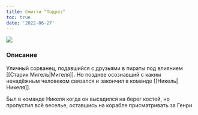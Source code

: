 ```yaml
---
title: Смитти "Подрез"
toc: true
date: '2022-06-27'
---
```


![](https://i.imgur.com/js3Y4Rt.png)

### Описание
Уличный сорванец, подавшийся с друзьями в пираты под влиянием [[Старик Мигель|Мигеля]]. Но позднее осознавший с каким ненадёжным человеком связался и закончил в команде [[Никель|Никеля]].

Был в команде Никеля когда он высадился на берег костей, но пропустил всё веселье, оставшись на корабле присматривать за Генри